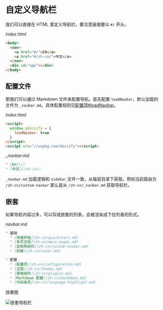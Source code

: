 # 自定义导航栏

我们可以直接在 HTML 里定义导航栏，要注意链接要以 `#/` 开头。

_index.html_

```html
<body>
  <nav>
    <a href="#/">EN</a>
    <a href="#/zh-cn/">中文</a>
  </nav>
  <div id="app"></div>
</body>
```

## 配置文件

那我们可以通过 Markdown 文件来配置导航。首先配置 `loadNavbar`，默认加载的文件为 `_navbar.md`。具体配置规则见[配置项#loadNavbar](configuration.md#loadnavbar)。

_index.html_

```html
<script>
  window.$docsify = {
    loadNavbar: true
  }
</script>
<script src="//unpkg.com/docsify"></script>
```

_\_navbar.md_

```markdown
* [En](/)
* [中文](/zh-cn/)
```

`_navbar.md` 加载逻辑和 `sidebar` 文件一致，从每层目录下获取。例如当前路由为 `/zh-cn/custom-navbar` 那么是从 `/zh-cn/_navbar.md` 获取导航栏。

## 嵌套

如果导航内容过多，可以写成嵌套的列表，会被渲染成下拉列表的形式。

_navbar.md_

```markdown
* 基础
  * [快速开始](zh-cn/quickstart.md)
  * [多页文档](zh-cn/more-pages.md)
  * [定制导航栏](zh-cn/custom-navbar.md)
  * [封面](zh-cn/cover.md)

* 配置
  * [配置项](zh-cn/configuration.md)
  * [主题](zh-cn/themes.md)
  * [使用插件](zh-cn/plugins.md)
  * [Markdown 配置](zh-cn/markdown.md)
  * [代码高亮](zh-cn/language-highlight.md)
```

效果图

![嵌套导航栏](../_images/zh-cn/nested-navbar.png '嵌套导航栏')
